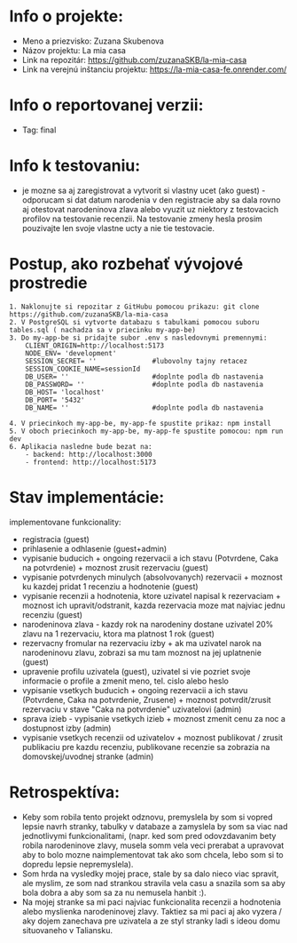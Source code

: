 # Info o projekte:
- Meno a priezvisko: Zuzana Skubenova
- Názov projektu: La mia casa
- Link na repozitár: https://github.com/zuzanaSKB/la-mia-casa
- Link na verejnú inštanciu projektu: https://la-mia-casa-fe.onrender.com/

# Info o reportovanej verzii:
- Tag: final

# Info k testovaniu:     
- je mozne sa aj zaregistrovat a vytvorit si vlastny ucet (ako guest) - odporucam si dat datum narodenia v den registracie aby sa dala rovno aj otestovat narodeninova zlava alebo vyuzit uz niektory z testovacich profilov na testovanie recenzii. Na testovanie zmeny hesla prosim pouzivajte len svoje vlastne ucty a nie tie testovacie.

# Postup, ako rozbehať vývojové prostredie 

    1. Naklonujte si repozitar z GitHubu pomocou prikazu: git clone https://github.com/zuzanaSKB/la-mia-casa
    2. V PostgreSQL si vytvorte databazu s tabulkami pomocou suboru tables.sql ( nachadza sa v priecinku my-app-be)
    3. Do my-app-be si pridajte subor .env s nasledovnymi premennymi:
        CLIENT_ORIGIN=http://localhost:5173
        NODE_ENV= 'development'
        SESSION_SECRET= ''              #lubovolny tajny retacez
        SESSION_COOKIE_NAME=sessionId   
        DB_USER= ''                     #doplnte podla db nastavenia
        DB_PASSWORD= ''                 #doplnte podla db nastavenia
        DB_HOST= 'localhost'
        DB_PORT= '5432'
        DB_NAME= ''                     #doplnte podla db nastavenia
    
    4. V priecinkoch my-app-be, my-app-fe spustite prikaz: npm install
    5. V oboch priecinkoch my-app-be, my-app-fe spustite pomocou: npm run dev
    6. Aplikacia nasledne bude bezat na:
        - backend: http://localhost:3000
        - frontend: http://localhost:5173

# Stav implementácie:
implementovane funkcionality:
- registracia (guest) 
- prihlasenie a odhlasenie (guest+admin)
- vypisanie buducich + ongoing rezervacii a ich stavu (Potvrdene, Caka na potvrdenie) + moznost zrusit rezervaciu (guest)
- vypisanie potvrdenych minulych (absolvovanych) rezervacii + moznost ku kazdej pridat 1 recenziu a hodnotenie (guest)
- vypisanie recenzii a hodnotenia, ktore uzivatel napisal k rezervaciam + moznost ich upravit/odstranit, kazda rezervacia moze mat najviac jednu recenziu (guest)
- narodeninova zlava - kazdy rok na narodeniny dostane uzivatel 20% zlavu na 1 rezervaciu, ktora ma platnost 1 rok (guest)
- rezervacny fromular na rezervaciu izby + ak ma uzivatel narok na narodeninovu zlavu, zobrazi sa mu tam moznost na jej uplatnenie (guest)
- upravenie profilu uzivatela (guest), uzivatel si vie pozriet svoje informacie o profile a zmenit meno, tel. cislo alebo heslo
- vypisanie vsetkych buducich + ongoing rezervacii a ich stavu (Potvrdene, Caka na potvrdenie, Zrusene) + moznost potvrdit/zrusit rezervaciu v stave "Caka na potvrdenie" uzivatelovi (admin)
- sprava izieb - vypisanie vsetkych izieb + moznost zmenit cenu za noc a dostupnost izby (admin)
- vypisanie vsetkych recenzii od uzivatelov + moznost publikovat / zrusit publikaciu pre kazdu recenziu, publikovane recenzie sa zobrazia na domovskej/uvodnej stranke (admin)

# Retrospektíva:
- Keby som robila tento projekt odznovu, premyslela by som si vopred lepsie navrh stranky, tabulky v databaze a zamyslela by som sa viac nad jednotlivymi funkcionalitami, (napr. ked som pred odovzdavanim bety robila narodeninove zlavy, musela somm vela veci prerabat a upravovat aby to bolo mozne naimplementovat tak ako som chcela, lebo som si to dopredu lepsie nepremyslela).
- Som hrda na vysledky mojej prace, stale by sa dalo nieco viac spravit, ale myslim, ze som nad strankou stravila vela casu a snazila som sa aby bola dobra a aby som sa za nu nemusela hanbit :).
- Na mojej stranke sa mi paci najviac funkcionalita recenzii a hodnotenia alebo myslienka narodeninovej zlavy. Taktiez sa mi paci aj ako vyzera / aky dojem zanechava pre uzivatela a ze styl stranky ladi s ideou domu situovaneho v Taliansku.